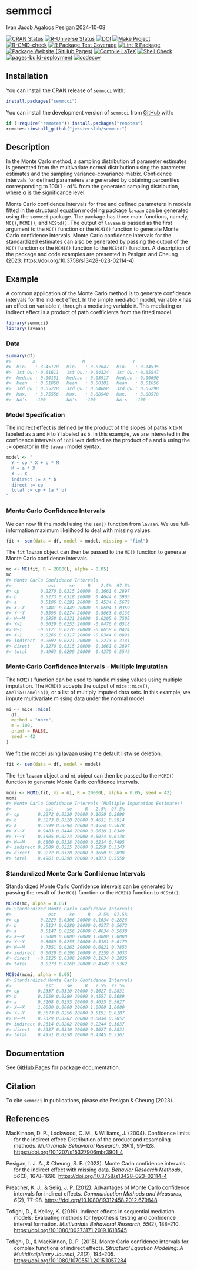semmcci
================
Ivan Jacob Agaloos Pesigan
2024-10-08

<!-- README.md is generated from .setup/readme/README.Rmd. Please edit that file -->

<!-- badges: start -->

[![CRAN
Status](https://www.r-pkg.org/badges/version/semmcci)](https://cran.r-project.org/package=semmcci)
[![R-Universe
Status](https://jeksterslab.r-universe.dev/badges/semmcci)](https://jeksterslab.r-universe.dev)
[![DOI](https://zenodo.org/badge/DOI/10.3758/s13428-023-02114-4.svg)](https://doi.org/10.3758/s13428-023-02114-4)
[![Make
Project](https://github.com/jeksterslab/semmcci/actions/workflows/make.yml/badge.svg)](https://github.com/jeksterslab/semmcci/actions/workflows/make.yml)
[![R-CMD-check](https://github.com/jeksterslab/semmcci/actions/workflows/check-full.yml/badge.svg)](https://github.com/jeksterslab/semmcci/actions/workflows/check-full.yml)
[![R Package Test
Coverage](https://github.com/jeksterslab/semmcci/actions/workflows/test-coverage.yml/badge.svg)](https://github.com/jeksterslab/semmcci/actions/workflows/test-coverage.yml)
[![Lint R
Package](https://github.com/jeksterslab/semmcci/actions/workflows/lint.yml/badge.svg)](https://github.com/jeksterslab/semmcci/actions/workflows/lint.yml)
[![Package Website (GitHub
Pages)](https://github.com/jeksterslab/semmcci/actions/workflows/pkgdown-gh-pages.yml/badge.svg)](https://github.com/jeksterslab/semmcci/actions/workflows/pkgdown-gh-pages.yml)
[![Compile
LaTeX](https://github.com/jeksterslab/semmcci/actions/workflows/latex.yml/badge.svg)](https://github.com/jeksterslab/semmcci/actions/workflows/latex.yml)
[![Shell
Check](https://github.com/jeksterslab/semmcci/actions/workflows/shellcheck.yml/badge.svg)](https://github.com/jeksterslab/semmcci/actions/workflows/shellcheck.yml)
[![pages-build-deployment](https://github.com/jeksterslab/semmcci/actions/workflows/pages/pages-build-deployment/badge.svg)](https://github.com/jeksterslab/semmcci/actions/workflows/pages/pages-build-deployment)
[![codecov](https://codecov.io/gh/jeksterslab/semmcci/branch/main/graph/badge.svg?token=KVLUET3DJ6)](https://codecov.io/gh/jeksterslab/semmcci)
<!-- badges: end -->

## Installation

You can install the CRAN release of `semmcci` with:

``` r
install.packages("semmcci")
```

You can install the development version of `semmcci` from
[GitHub](https://github.com/jeksterslab/semmcci) with:

``` r
if (!require("remotes")) install.packages("remotes")
remotes::install_github("jeksterslab/semmcci")
```

## Description

In the Monte Carlo method, a sampling distribution of parameter
estimates is generated from the multivariate normal distribution using
the parameter estimates and the sampling variance-covariance matrix.
Confidence intervals for defined parameters are generated by obtaining
percentiles corresponding to 100(1 - α)% from the generated sampling
distribution, where α is the significance level.

Monte Carlo confidence intervals for free and defined parameters in
models fitted in the structural equation modeling package `lavaan` can
be generated using the `semmcci` package. The package has three main
functions, namely, `MC()`, `MCMI()`, and `MCStd()`. The output of
`lavaan` is passed as the first argument to the `MC()` function or the
`MCMI()` function to generate Monte Carlo confidence intervals. Monte
Carlo confidence intervals for the standardized estimates can also be
generated by passing the output of the `MC()` function or the `MCMI()`
function to the `MCStd()` function. A description of the package and
code examples are presented in Pesigan and Cheung (2023:
<https://doi.org/10.3758/s13428-023-02114-4>).

## Example

A common application of the Monte Carlo method is to generate confidence
intervals for the indirect effect. In the simple mediation model,
variable `X` has an effect on variable `Y`, through a mediating variable
`M`. This mediating or indirect effect is a product of path coefficients
from the fitted model.

``` r
library(semmcci)
library(lavaan)
```

### Data

``` r
summary(df)
#>        X                  M                  Y           
#>  Min.   :-3.45178   Min.   :-3.07647   Min.   :-3.14535  
#>  1st Qu.:-0.61611   1st Qu.:-0.64324   1st Qu.:-0.65547  
#>  Median :-0.00151   Median :-0.03917   Median : 0.00690  
#>  Mean   : 0.01850   Mean   : 0.00181   Mean   : 0.01056  
#>  3rd Qu.: 0.65228   3rd Qu.: 0.64668   3rd Qu.: 0.65298  
#>  Max.   : 3.75556   Max.   : 3.88940   Max.   : 3.00578  
#>  NA's   :100        NA's   :100        NA's   :100
```

### Model Specification

The indirect effect is defined by the product of the slopes of paths `X`
to `M` labeled as `a` and `M` to `Y` labeled as `b`. In this example, we
are interested in the confidence intervals of `indirect` defined as the
product of `a` and `b` using the `:=` operator in the `lavaan` model
syntax.

``` r
model <- "
  Y ~ cp * X + b * M
  M ~ a * X
  X ~~ X
  indirect := a * b
  direct := cp
  total := cp + (a * b)
"
```

### Monte Carlo Confidence Intervals

We can now fit the model using the `sem()` function from `lavaan`. We
use full-information maximum likelihood to deal with missing values.

``` r
fit <- sem(data = df, model = model, missing = "fiml")
```

The `fit` `lavaan` object can then be passed to the `MC()` function to
generate Monte Carlo confidence intervals.

``` r
mc <- MC(fit, R = 20000L, alpha = 0.05)
mc
#> Monte Carlo Confidence Intervals
#>              est     se     R    2.5%  97.5%
#> cp        0.2270 0.0315 20000  0.1661 0.2897
#> b         0.5273 0.0318 20000  0.4644 0.5905
#> a         0.5106 0.0291 20000  0.4534 0.5679
#> X~~X      0.9481 0.0449 20000  0.8604 1.0369
#> Y~~Y      0.5598 0.0274 20000  0.5063 0.6136
#> M~~M      0.6858 0.0331 20000  0.6205 0.7505
#> Y~1       0.0029 0.0253 20000 -0.0476 0.0518
#> M~1      -0.0121 0.0276 20000 -0.0658 0.0424
#> X~1       0.0266 0.0317 20000 -0.0344 0.0891
#> indirect  0.2692 0.0221 20000  0.2273 0.3141
#> direct    0.2270 0.0315 20000  0.1661 0.2897
#> total     0.4963 0.0299 20000  0.4379 0.5549
```

### Monte Carlo Confidence Intervals - Multiple Imputation

The `MCMI()` function can be used to handle missing values using
multiple imputation. The `MCMI()` accepts the output of `mice::mice()`,
`Amelia::amelia()`, or a list of multiply imputed data sets. In this
example, we impute multivariate missing data under the normal model.

``` r
mi <- mice::mice(
  df,
  method = "norm",
  m = 100,
  print = FALSE,
  seed = 42
)
```

We fit the model using lavaan using the default listwise deletion.

``` r
fit <- sem(data = df, model = model)
```

The `fit` `lavaan` object and `mi` object can then be passed to the
`MCMI()` function to generate Monte Carlo confidence intervals.

``` r
mcmi <- MCMI(fit, mi = mi, R = 20000L, alpha = 0.05, seed = 42)
mcmi
#> Monte Carlo Confidence Intervals (Multiple Imputation Estimates)
#>             est     se     R   2.5%  97.5%
#> cp       0.2272 0.0320 20000 0.1650 0.2898
#> b        0.5273 0.0328 20000 0.4631 0.5914
#> a        0.5099 0.0294 20000 0.4524 0.5678
#> X~~X     0.9483 0.0444 20000 0.8610 1.0349
#> Y~~Y     0.5605 0.0273 20000 0.5074 0.6138
#> M~~M     0.6860 0.0328 20000 0.6214 0.7495
#> indirect 0.2689 0.0225 20000 0.2259 0.3143
#> direct   0.2272 0.0320 20000 0.1650 0.2898
#> total    0.4961 0.0298 20000 0.4373 0.5550
```

### Standardized Monte Carlo Confidence Intervals

Standardized Monte Carlo Confidence intervals can be generated by
passing the result of the `MC()` function or the `MCMI()` function to
`MCStd()`.

``` r
MCStd(mc, alpha = 0.05)
#> Standardized Monte Carlo Confidence Intervals
#>              est     se     R   2.5%  97.5%
#> cp        0.2229 0.0306 20000 0.1634 0.2826
#> b         0.5134 0.0280 20000 0.4577 0.5673
#> a         0.5147 0.0256 20000 0.4634 0.5638
#> X~~X      1.0000 0.0000 20000 1.0000 1.0000
#> Y~~Y      0.5689 0.0255 20000 0.5181 0.6179
#> M~~M      0.7351 0.0263 20000 0.6821 0.7853
#> indirect  0.0029 0.0196 20000 0.2259 0.3033
#> direct   -0.0125 0.0306 20000 0.1634 0.2826
#> total     0.0273 0.0260 20000 0.4349 0.5362
```

``` r
MCStd(mcmi, alpha = 0.05)
#> Standardized Monte Carlo Confidence Intervals
#>             est     se     R   2.5%  97.5%
#> cp       0.2337 0.0310 20000 0.1627 0.2831
#> b        0.5059 0.0289 20000 0.4557 0.5689
#> a        0.5168 0.0255 20000 0.4635 0.5627
#> X~~X     1.0000 0.0000 20000 1.0000 1.0000
#> Y~~Y     0.5673 0.0256 20000 0.5191 0.6187
#> M~~M     0.7329 0.0262 20000 0.6834 0.7852
#> indirect 0.2614 0.0202 20000 0.2244 0.3037
#> direct   0.2337 0.0310 20000 0.1627 0.2831
#> total    0.4951 0.0258 20000 0.4345 0.5361
```

## Documentation

See [GitHub Pages](https://jeksterslab.github.io/semmcci/index.html) for
package documentation.

## Citation

To cite `semmcci` in publications, please cite Pesigan & Cheung (2023).

## References

<div id="refs" class="references csl-bib-body hanging-indent"
entry-spacing="0" line-spacing="2">

<div id="ref-MacKinnon-Lockwood-Williams-2004" class="csl-entry">

MacKinnon, D. P., Lockwood, C. M., & Williams, J. (2004). Confidence
limits for the indirect effect: Distribution of the product and
resampling methods. *Multivariate Behavioral Research*, *39*(1), 99–128.
<https://doi.org/10.1207/s15327906mbr3901_4>

</div>

<div id="ref-Pesigan-Cheung-2023" class="csl-entry">

Pesigan, I. J. A., & Cheung, S. F. (2023). Monte Carlo confidence
intervals for the indirect effect with missing data. *Behavior Research
Methods*, *56*(3), 1678–1696.
<https://doi.org/10.3758/s13428-023-02114-4>

</div>

<div id="ref-Preacher-Selig-2012" class="csl-entry">

Preacher, K. J., & Selig, J. P. (2012). Advantages of Monte Carlo
confidence intervals for indirect effects. *Communication Methods and
Measures*, *6*(2), 77–98. <https://doi.org/10.1080/19312458.2012.679848>

</div>

<div id="ref-Tofighi-Kelley-2019" class="csl-entry">

Tofighi, D., & Kelley, K. (2019). Indirect effects in sequential
mediation models: Evaluating methods for hypothesis testing and
confidence interval formation. *Multivariate Behavioral Research*,
*55*(2), 188–210. <https://doi.org/10.1080/00273171.2019.1618545>

</div>

<div id="ref-Tofighi-MacKinnon-2015" class="csl-entry">

Tofighi, D., & MacKinnon, D. P. (2015). Monte Carlo confidence intervals
for complex functions of indirect effects. *Structural Equation
Modeling: A Multidisciplinary Journal*, *23*(2), 194–205.
<https://doi.org/10.1080/10705511.2015.1057284>

</div>

</div>
